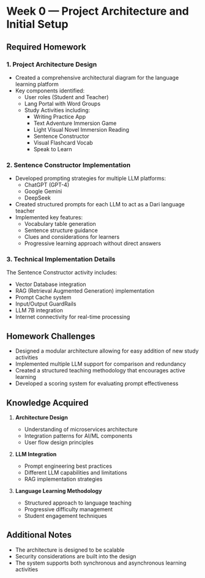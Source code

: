 # Week 0 — Project Architecture and Initial Setup

## Required Homework

### 1. Project Architecture Design
- Created a comprehensive architectural diagram for the language learning platform
- Key components identified:
  - User roles (Student and Teacher)
  - Lang Portal with Word Groups
  - Study Activities including:
    - Writing Practice App
    - Text Adventure Immersion Game
    - Light Visual Novel Immersion Reading
    - Sentence Constructor
    - Visual Flashcard Vocab
    - Speak to Learn

### 2. Sentence Constructor Implementation
- Developed prompting strategies for multiple LLM platforms:
  - ChatGPT (GPT-4)
  - Google Gemini
  - DeepSeek
- Created structured prompts for each LLM to act as a Dari language teacher
- Implemented key features:
  - Vocabulary table generation
  - Sentence structure guidance
  - Clues and considerations for learners
  - Progressive learning approach without direct answers

### 3. Technical Implementation Details
The Sentence Constructor activity includes:
- Vector Database integration
- RAG (Retrieval Augmented Generation) implementation
- Prompt Cache system
- Input/Output GuardRails
- LLM 7B integration
- Internet connectivity for real-time processing

## Homework Challenges
- Designed a modular architecture allowing for easy addition of new study activities
- Implemented multiple LLM support for comparison and redundancy
- Created a structured teaching methodology that encourages active learning
- Developed a scoring system for evaluating prompt effectiveness

## Knowledge Acquired
1. **Architecture Design**
   - Understanding of microservices architecture
   - Integration patterns for AI/ML components
   - User flow design principles

2. **LLM Integration**
   - Prompt engineering best practices
   - Different LLM capabilities and limitations
   - RAG implementation strategies

3. **Language Learning Methodology**
   - Structured approach to language teaching
   - Progressive difficulty management
   - Student engagement techniques

## Additional Notes
- The architecture is designed to be scalable
- Security considerations are built into the design
- The system supports both synchronous and asynchronous learning activities
